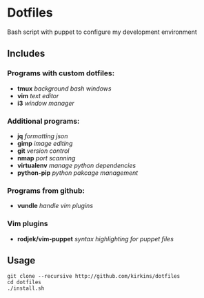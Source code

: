 # Dotfiles
Bash script with puppet to configure my development environment

## Includes

### Programs with custom dotfiles:

*  **tmux**      _background bash windows_
*  **vim**      _text editor_
*  **i3**      _window manager_

### Additional programs:

* **jq** _formatting json_
* **gimp** _image editing_
* **git** _version control_
* **nmap** _port scanning_
* **virtualenv** _manage python dependencies_
* **python-pip** _python pakcage management_

### Programs from github:
* **vundle**     _handle vim plugins_

### Vim plugins
* **rodjek/vim-puppet** _syntax highlighting for puppet files_

## Usage

    git clone --recursive http://github.com/kirkins/dotfiles
    cd dotfiles
    ./install.sh
